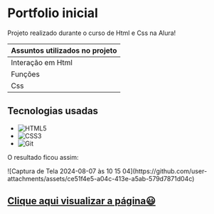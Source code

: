 # Portfolio inicial
<p> Projeto realizado durante o curso de Html e Css na Alura! </p>

Assuntos utilizados no projeto|
------- | 
Interação em Html|
Funções |
Css |


## Tecnologias usadas 
- ![HTML5](https://img.shields.io/badge/HTML5-E34F26?style=for-the-badge&logo=html5&logoColor=white)
- ![CSS3](https://img.shields.io/badge/CSS3-1572B6?style=for-the-badge&logo=css3&logoColor=white)
- ![Git](https://img.shields.io/badge/GIT-E44C30?style=for-the-badge&logo=git&logoColor=white)


<p>O resultado ficou assim:</p>
![Captura de Tela 2024-08-07 às 10 15 04](https://github.com/user-attachments/assets/ce51f4e5-a04c-413e-a5ab-579d7871d04c)

## [Clique aqui visualizar a página😃](https://devcayna.github.io/proj_portifolio/)
